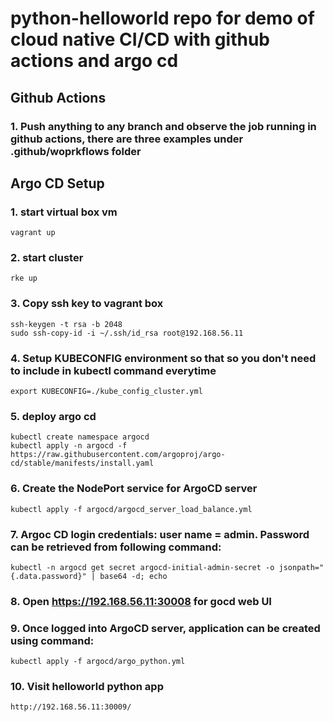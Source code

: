 # python-helloworld repo for demo of cloud native CI/CD with github actions and argo cd
## Github Actions
### 1. Push anything to any branch and observe the job running in github actions, there are three examples under .github/woprkflows folder

## Argo CD Setup 
### 1. start virtual box vm
```
vagrant up
```
### 2. start cluster
```
rke up
```
### 3. Copy ssh key to vagrant box
```
ssh-keygen -t rsa -b 2048
sudo ssh-copy-id -i ~/.ssh/id_rsa root@192.168.56.11
```
### 4. Setup KUBECONFIG environment so that so you don't need to include in kubectl command everytime
```
export KUBECONFIG=./kube_config_cluster.yml
```
### 5. deploy argo cd
```
kubectl create namespace argocd
kubectl apply -n argocd -f https://raw.githubusercontent.com/argoproj/argo-cd/stable/manifests/install.yaml
```
### 6. Create the NodePort service for ArgoCD server 
```
kubectl apply -f argocd/argocd_server_load_balance.yml
```
### 7. Argoc CD login credentials: user name = admin. Password can be retrieved from following command:
```
kubectl -n argocd get secret argocd-initial-admin-secret -o jsonpath="{.data.password}" | base64 -d; echo
```
### 8. Open https://192.168.56.11:30008 for gocd web UI
### 9. Once logged into ArgoCD server, application can be created using command:
```
kubectl apply -f argocd/argo_python.yml
```
### 10. Visit helloworld python app
```
http://192.168.56.11:30009/
```

